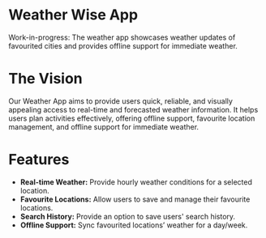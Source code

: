 # Weather Wise App
Work-in-progress: The weather app showcases weather updates of favourited cities and provides offline support for immediate weather.

# The Vision
Our Weather App aims to provide users quick, reliable, and visually appealing access to real-time and forecasted weather information. It helps users plan activities effectively, offering offline support, favourite location management, and offline support for immediate weather.

# Features
- **Real-time Weather:** Provide hourly weather conditions for a selected location.
- **Favourite Locations:** Allow users to save and manage their favourite locations.
- **Search History:** Provide an option to save users' search history.
- **Offline Support:** Sync favourited locations’ weather for a day/week.
